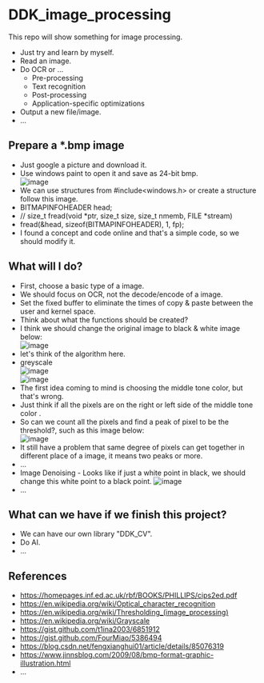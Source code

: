 # DDK_image_processing
This repo will show something for image processing. 
* Just try and learn by myself.
* Read an image. 
* Do OCR or ...
  * Pre-processing
  * Text recognition
  * Post-processing
  * Application-specific optimizations 
* Output a new file/image.
* ...
## Prepare a \*.bmp image
* Just google a picture and download it.
* Use windows paint to open it and save as 24-bit bmp. <br>
![image](https://user-images.githubusercontent.com/67073582/124918983-3eb07f00-e028-11eb-9669-a29985e54e0d.png) <br>
* We can use structures from #include<windows.h> or create a structure follow this image.
* BITMAPINFOHEADER head;
* // size_t fread(void *ptr, size_t size, size_t nmemb, FILE *stream)
* fread(&head, sizeof(BITMAPINFOHEADER), 1, fp);
* I found a concept and code online and that's a simple code, so we should modify it.

## What will I do?
* First, choose a basic type of a image.
* We should focus on OCR, not the decode/encode of a image.
* Set the fixed buffer to eliminate the times of copy & paste between the user and kernel space.
* Think about what the functions should be created? 
* I think we should change the original image to black & white image below: <br>
![image](https://user-images.githubusercontent.com/67073582/124179100-e38d0280-dae4-11eb-8fc4-b53b04bccd0b.png) <br>
* let's think of the algorithm here.
* greyscale <br>
![image](https://user-images.githubusercontent.com/67073582/124598538-50165180-de97-11eb-9b64-0772149a21b6.png) <br>
![image](https://user-images.githubusercontent.com/67073582/124650637-83bf9e80-decc-11eb-9948-0cfd599d647e.png) <br>
* The first idea coming to mind is choosing the middle tone color, but that's wrong. 
* Just think if all the pixels are on the right or left side of the middle tone color .
* So can we count all the pixels and find a peak of pixel to be the threshold?, such as this image below: <br>
![image](https://user-images.githubusercontent.com/67073582/124599950-d0898200-de98-11eb-81f0-df71f5a52a54.png) <br>
* It still have a problem that same degree of pixels can get together in different place of a image, it means two peaks or more.
* ... <br>
* Image Denoising - Looks like if just a white point in black, we should change this white point to a black point.
![image](https://user-images.githubusercontent.com/67073582/124179799-e3413700-dae5-11eb-91dc-8e9242279b8a.png)
* ...


## What can we have if we finish this project?
* We can have our own library "DDK_CV".
* Do AI.
* ...

## References
* https://homepages.inf.ed.ac.uk/rbf/BOOKS/PHILLIPS/cips2ed.pdf
* https://en.wikipedia.org/wiki/Optical_character_recognition
* https://en.wikipedia.org/wiki/Thresholding_(image_processing)
* https://en.wikipedia.org/wiki/Grayscale
* https://gist.github.com/t1ina2003/6851912
* https://gist.github.com/FourMiao/5386494
* https://blog.csdn.net/fengxianghui01/article/details/85076319
* https://www.jinnsblog.com/2009/08/bmp-format-graphic-illustration.html
* ... 
